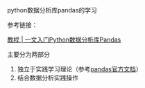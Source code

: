 python数据分析库pandas的学习

参考链接：

[教程 | 一文入门Python数据分析库Pandas](http://mp.weixin.qq.com/s?__biz=MzA3MzI4MjgzMw==&mid=2650733750&idx=2&sn=5420df0c2ccd9ee5fd8906483551f53d&chksm=871b38c8b06cb1de36475e9965290661da8ca748b05f7d63c9cfc0d2819b95aba0a425195869&mpshare=1&scene=1&srcid=12015Hp4xA7VyXEOSDht5U8F#rd)

主要分为两部分

1. 独立于实践学习理论（参考[pandas官方文档](http://pandas.pydata.org/pandas-docs/stable/)）
1. 结合数据分析实践操作



